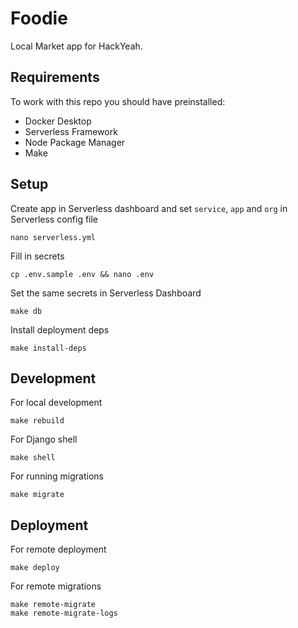 # Foodie
Local Market app for HackYeah.

## Requirements
To work with this repo you should have preinstalled:
* Docker Desktop
* Serverless Framework
* Node Package Manager
* Make

## Setup
Create app in Serverless dashboard and set
 `service`, `app` and `org` in Serverless config file
```
nano serverless.yml
```

Fill in secrets
```
cp .env.sample .env && nano .env
```

Set the same secrets in Serverless Dashboard
```
make db
```

Install deployment deps
```
make install-deps
```

## Development

For local development
```
make rebuild
```

For Django shell
```
make shell
```

For running migrations
```
make migrate
```

## Deployment

For remote deployment
```
make deploy
```

For remote migrations
```
make remote-migrate
make remote-migrate-logs
```
